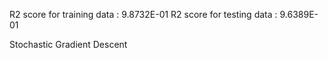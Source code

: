 R2 score for training data :  9.8732E-01
R2 score for testing data :  9.6389E-01

Stochastic Gradient Descent